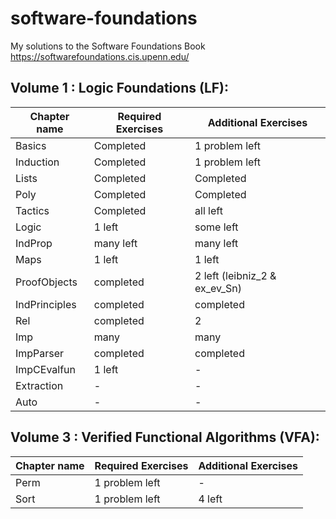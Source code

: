 # software-foundations
My solutions to the Software Foundations Book https://softwarefoundations.cis.upenn.edu/ 

## Volume 1 : Logic Foundations  (LF):

| Chapter name  | Required Exercises | Additional Exercises             |
|---------------|--------------------|----------------------------------|
|  Basics       |     Completed      |  1 problem left                  |
|  Induction    |     Completed      |  1 problem left                  |
|  Lists        |     Completed      | Completed                        |
| Poly          |     Completed      | Completed                        |
| Tactics       |     Completed      | all left                         |
| Logic         |     1 left         | some left                        |
| IndProp       |     many left      | many left                        |
| Maps          |     1 left         | 1 left                           |
| ProofObjects  |     completed      | 2 left (leibniz_2 & ex_ev_Sn)    |
| IndPrinciples | completed          | completed                        |
| Rel           | completed          | 2                                |
| Imp           |  many              |  many                            |
| ImpParser     | completed          | completed                        |
| ImpCEvalfun   | 1 left             | -                                |
| Extraction    | -                  |   -                              |
| Auto          | -                  | -                                |

## Volume 3 : Verified Functional Algorithms  (VFA):

| Chapter name  | Required Exercises | Additional Exercises             |
|---------------|--------------------|----------------------------------|
|  Perm         |     1 problem left |  -                               |
|  Sort         |     1 problem left | 4 left                           |



